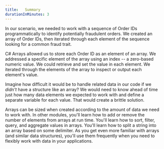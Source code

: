 ```yaml
---
title:   Summary
durationInMinutes: 3
---
```

In our scenario, we needed to work with a sequence of Order IDs programmatically to identify potentially fraudulent orders. We created an array of Order IDs, then iterated through each element of the sequence looking for a common fraud trait.

C# Arrays allowed us to store each Order ID as an element of an array. We addressed a specific element of the array using an index -- a zero-based numeric value. We could retrieve and set the value in each element. We iterated through the elements of the array to inspect or output each element's value.

Imagine how difficult it would be to handle related data in our code if we *didn't* have a structure like an array? We would need to know ahead of time just how many data elements we expected to work with and define a separate variable for each value. That would create a brittle solution.

Arrays can be sized when created according to the amount of data we need to work with. In other modules, you'll learn how to add or remove the number of elements from arrays at run time. You'll learn how to sort, filter, query, and aggregate values in arrays. You'll learn how to split a string into an array based on some delimiter. As you get even more familiar with arrays (and similar data structures), you'll use them frequently when you need to flexibly work with data in your applications.
